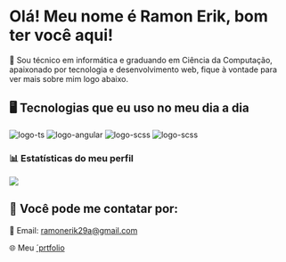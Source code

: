 # Olá! Meu nome é Ramon Erik, bom ter você aqui!

💙 Sou técnico em informática e graduando em Ciência da Computação, apaixonado por tecnologia e desenvolvimento web, fique à vontade para ver mais sobre mim logo abaixo.
 
## 🖥️ Tecnologias que eu uso no meu dia a dia

<div style="display: inline_block; margin-top:5px;">
    <img align="center" alt="logo-ts" src="https://img.shields.io/badge/Typescript-%23007ACC.svg?style=for-the-badge&logo=typescript&logoColor=white"/>
    <img align="center" alt="logo-angular" src="https://img.shields.io/badge/angular-%23DD0031.svg?style=for-the-badge&logo=angular&logoColor=white"/>
    <img align="center" alt="logo-scss" src="https://img.shields.io/badge/Sass-CC6699?style=for-the-badge&logo=sass&logoColor=white"/>
    <img align="center" alt="logo-scss" src="https://img.shields.io/badge/GIT-E44C30?style=for-the-badge&logo=git&logoColor=white"/>
</div>

### 📊 Estatísticas do meu perfil

<div>
    <img src="https://github-readme-stats.vercel.app/api/top-langs/?username=ramon-erik&layout=compact&langs_count=16&theme=dracula"/>
</div>

## 📩 Você pode me contatar por:

📧 Email: ramonerik29a@gmail.com

🌐 Meu <a href="https://portfolio-ramon-erik.vercel.app/" target="_blank">´prtfolio</a>
